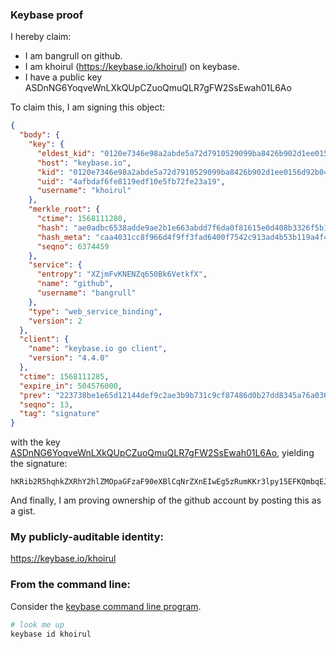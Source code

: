 ### Keybase proof

I hereby claim:

  * I am bangrull on github.
  * I am khoirul (https://keybase.io/khoirul) on keybase.
  * I have a public key ASDnNG6YoqveWnLXkQUpCZuoQmuQLR7gFW2SsEwah01L6Ao

To claim this, I am signing this object:

```json
{
  "body": {
    "key": {
      "eldest_kid": "0120e7346e98a2abde5a72d7910529099ba8426b902d1ee0156d92b04c1a874d4be80a",
      "host": "keybase.io",
      "kid": "0120e7346e98a2abde5a72d7910529099ba8426b902d1ee0156d92b04c1a874d4be80a",
      "uid": "4afbdaf6fe8119edf10e5fb72fe23a19",
      "username": "khoirul"
    },
    "merkle_root": {
      "ctime": 1568111280,
      "hash": "ae0adbc6538adde9ae2b1e663abdd7f6da0f81615e0d408b3326f5b110413054865a9a0249e05ecf114136249ad7e06a914ac94221d27868ad4810937481c2bd",
      "hash_meta": "caa4031cc8f966d4f9ff3fad6400f7542c913ad4b53b119a4f46d05421f884c8",
      "seqno": 6374459
    },
    "service": {
      "entropy": "XZjmFvKNENZq650Bk6VetkfX",
      "name": "github",
      "username": "bangrull"
    },
    "type": "web_service_binding",
    "version": 2
  },
  "client": {
    "name": "keybase.io go client",
    "version": "4.4.0"
  },
  "ctime": 1568111285,
  "expire_in": 504576000,
  "prev": "223738be1e65d12144def9c2ae3b9b731c9cf87486d0b27dd8345a76a0367c9e",
  "seqno": 13,
  "tag": "signature"
}
```

with the key [ASDnNG6YoqveWnLXkQUpCZuoQmuQLR7gFW2SsEwah01L6Ao](https://keybase.io/khoirul), yielding the signature:

```
hKRib2R5hqhkZXRhY2hlZMOpaGFzaF90eXBlCqNrZXnEIwEg5zRumKKr3lpy15EFKQmbqEJrkC0e4BVtkrBMGodNS+gKp3BheWxvYWTESpcCDcQgIjc4vh5l0SFE3vnCrjubcxyc+HSG0LJ92DRadqA2fJ7EIPyq51HnP4SuGO9Q9Tg7oOdYQAQ5GoOti/nFznkQ3uDvAgHCo3NpZ8RAZBVncL4Dscnh/FJHzJavUlaFS9vt2cMBY4AdNGss0u0XJhtS4IXeaYI577h5ErUgWudnbW2HeQLKILYxRoe1AKhzaWdfdHlwZSCkaGFzaIKkdHlwZQildmFsdWXEIBL6LC6ayJgnQ+zULG4ZFxp7V6BCapYETlKMAq9ze/Mao3RhZ80CAqd2ZXJzaW9uAQ==

```

And finally, I am proving ownership of the github account by posting this as a gist.

### My publicly-auditable identity:

https://keybase.io/khoirul

### From the command line:

Consider the [keybase command line program](https://keybase.io/download).

```bash
# look me up
keybase id khoirul
```
